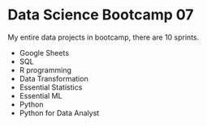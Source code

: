 # Data Science Bootcamp 07

My entire data projects in bootcamp, there are 10 sprints.

- Google Sheets
- SQL
- R programming
- Data Transformation
- Essential Statistics
- Essential ML
- Python
- Python for Data Analyst
